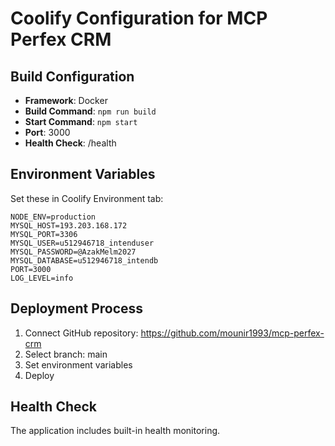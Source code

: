 # Coolify Configuration for MCP Perfex CRM

## Build Configuration
- **Framework**: Docker
- **Build Command**: `npm run build`
- **Start Command**: `npm start`
- **Port**: 3000
- **Health Check**: /health

## Environment Variables
Set these in Coolify Environment tab:

```
NODE_ENV=production
MYSQL_HOST=193.203.168.172
MYSQL_PORT=3306
MYSQL_USER=u512946718_intenduser
MYSQL_PASSWORD=@AzakMelm2027
MYSQL_DATABASE=u512946718_intendb
PORT=3000
LOG_LEVEL=info
```

## Deployment Process
1. Connect GitHub repository: https://github.com/mounir1993/mcp-perfex-crm
2. Select branch: main
3. Set environment variables
4. Deploy

## Health Check
The application includes built-in health monitoring.